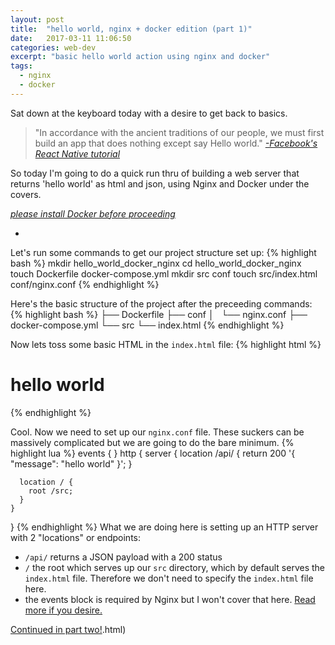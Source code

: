 ```yaml
---
layout: post
title:  "hello world, nginx + docker edition (part 1)"
date:   2017-03-11 11:06:50
categories: web-dev
excerpt: "basic hello world action using nginx and docker"
tags:
  - nginx
  - docker
---
```


Sat down at the keyboard today with a desire to get back to basics.  

> "In accordance with the ancient traditions of our people, we must first build an app that does nothing except say Hello world."
> [*-Facebook's React Native tutorial*](https://facebook.github.io/react-native/docs/tutorial.html)

So today I'm going to do a quick run thru of building a web server that returns 'hello world' as html and json, using Nginx and Docker under the covers.

[*please install Docker before proceeding*](https://docs.docker.com/engine/installation/)

-

Let's run some commands to get our project structure set up:
{% highlight bash %}
mkdir hello_world_docker_nginx
cd hello_world_docker_nginx
touch Dockerfile docker-compose.yml
mkdir src conf
touch src/index.html conf/nginx.conf
{% endhighlight %}

Here's the basic structure of the project after the preceeding commands:
{% highlight bash %}
├── Dockerfile
├── conf
│   └── nginx.conf
├── docker-compose.yml
└── src
    └── index.html
{% endhighlight %}

Now lets toss some basic HTML in the `index.html` file:
{% highlight html %}
<!DOCTYPE html>
<html>
  <head>
    <meta charset="utf-8">
    <title>hello world</title>
  </head>
  <body>
    <h1>hello world</h1>
  </body>
</html>
{% endhighlight %}

Cool. Now we need to set up our `nginx.conf` file.  These suckers can be massively complicated but we are going to do the bare minimum.
{% highlight lua %}
events { }
http {
    server {
      location /api/ {
        return 200 '{ "message": "hello world" }';
      }

      location / {
        root /src;
      }
    }
}
{% endhighlight %}
What we are doing here is setting up an HTTP server with 2 "locations" or endpoints:

* `/api/` returns a JSON payload with a 200 status
* `/` the root which serves up our `src` directory, which by default serves the `index.html` file.  Therefore we don't need to specify the `index.html` file here.
* the events block is required by Nginx but I won't cover that here.  [Read more if you desire.](http://nginx.org/en/docs/ngx_core_module.html#events)

[Continued in part two!](/web-dev/2017/03/11/hello-world,-nginx+docker-edition-(part-2).html).html)
